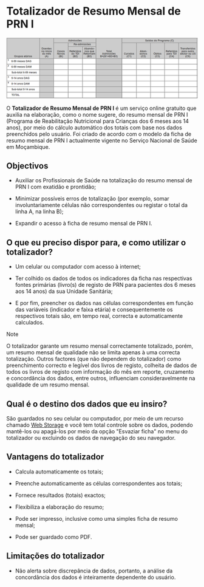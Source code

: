 # Totalizador de Resumo Mensal de PRN I

![Trecho do Totalizador do Resumo Mensal de PRN I](imagens/totalizador-de-resumo-mensal-de-prn-i.png)

O **Totalizador de Resumo Mensal de PRN I** é um serviço online gratuito que auxilia na elaboração, como o nome sugere, do resumo mensal de PRN I (Programa de Reabilitação Nutricional para Crianças dos 6 meses aos 14 anos), por meio do cálculo automático dos totais com base nos dados preenchidos pelo usuário. Foi criado de acordo com o modelo da ficha de resumo mensal de PRN I actualmente vigente no Serviço Nacional de Saúde em Moçambique.


## Objectivos

* Auxiliar os Profissionais de Saúde na totalização do resumo mensal de PRN I com exatidão e prontidão;

* Minimizar possíveis erros de totalização (por exemplo, somar involuntariamente células não correspondentes ou registar o total da linha A, na linha B);

* Expandir o acesso à ficha de resumo mensal de PRN I.


## O que eu preciso dispor para, e como utilizar o totalizador?

* Um celular ou computador com acesso à internet;

* Ter colhido os dados de todos os indicadores da ficha nas respectivas fontes primárias (livro(s) de registo de PRN para pacientes dos 6 meses aos 14 anos) da sua Unidade Sanitária;

* E por fim, preencher os dados nas células correspondentes em função das variáveis (indicador e faixa etária) e consequentemente os respectivos totais são, em tempo real, correcta e automaticamente calculados.


>[!NOTE]
>
> O totalizador garante um resumo mensal correctamente totalizado, porém, um resumo mensal de qualidade não se limita apenas à uma correcta totalização. Outros factores (que não dependem do totalizador) como preenchimento correcto e legível dos livros de registo, colheita de dados de todos os livros de registo com informação do mês em reporte, cruzamento e concordância dos dados, entre outros, influenciam consideravelmente na qualidade de um resumo mensal.


## Qual é o destino dos dados que eu insiro?

São guardados no seu celular ou computador, por meio de um recurso chamado [Web Storage](https://developer.mozilla.org/pt-BR/docs/Web/API/Web_Storage_API) e você tem total controle sobre os dados, podendo mantê-los ou apagá-los por meio da opção "Esvaziar ficha" no menu do totalizador ou excluindo os dados de navegação do seu navegador.


## Vantagens do totalizador

* Calcula automaticamente os totais;

* Preenche automaticamente as células correspondentes aos totais;

* Fornece resultados (totais) exactos;

* Flexibiliza a elaboração do resumo;

* Pode ser impresso, inclusive como uma simples ficha de resumo mensal;

* Pode ser guardado como PDF.


## Limitações do totalizador

* Não alerta sobre discrepância de dados, portanto, a análise da concordância dos dados é inteiramente dependente do usuário.